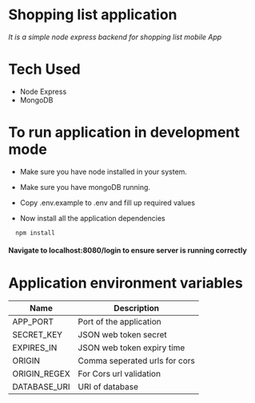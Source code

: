 # Shopping list application

_It is a simple node express backend for shopping list mobile App_

# Tech Used

- Node Express
- MongoDB

# To run application in development mode

- Make sure you have node installed in your system.
- Make sure you have mongoDB running.
- Copy .env.example to .env and fill up required values

- Now install all the application dependencies

```
  npm install
```

#### Navigate to localhost:8080/login to ensure server is running correctly

# Application environment variables

| Name           | Description                                |
| -------------- | ------------------------------------------ |
| APP_PORT       | Port of the application                    |
| SECRET_KEY     | JSON web token secret                      |
| EXPIRES_IN     | JSON web token expiry time                 |
| ORIGIN         | Comma seperated urls for cors              |
| ORIGIN_REGEX   | For Cors url validation                    |
| DATABASE_URI   | URI of database                            |


